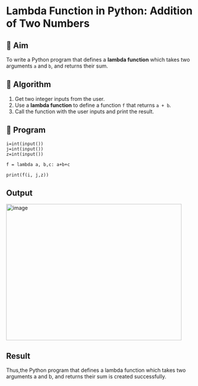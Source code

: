# Lambda Function in Python: Addition of Two Numbers

## 🎯 Aim
To write a Python program that defines a **lambda function** which takes two arguments `a` and `b`, and returns their sum.

## 🧠 Algorithm
1. Get two integer inputs from the user.
2. Use a **lambda function** to define a function `f` that returns `a + b`.
3. Call the function with the user inputs and print the result.

## 🧾 Program
```
i=int(input())
j=int(input())
z=int(input())

f = lambda a, b,c: a+b+c

print(f(i, j,z))
```

## Output
<img width="473" height="368" alt="image" src="https://github.com/user-attachments/assets/637131e0-8134-47fc-8a9b-e9a834bcfd4a" />

## Result
Thus,the Python program that defines a lambda function which takes two arguments a and b, and returns their sum is created successfully.
